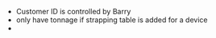 - Customer ID is controlled by Barry
- only have tonnage if strapping table is added for a device
- 